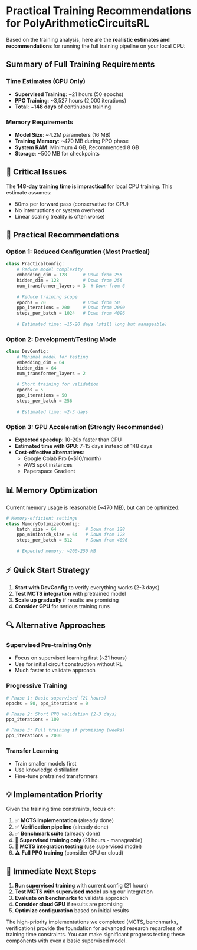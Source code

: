 # Practical Training Recommendations for PolyArithmeticCircuitsRL

Based on the training analysis, here are the **realistic estimates and recommendations** for running the full training pipeline on your local CPU:

## Summary of Full Training Requirements

### **Time Estimates (CPU Only)**
- **Supervised Training**: ~21 hours (50 epochs)
- **PPO Training**: ~3,527 hours (2,000 iterations) 
- **Total**: ~**148 days** of continuous training

### **Memory Requirements**
- **Model Size**: ~4.2M parameters (16 MB)
- **Training Memory**: ~470 MB during PPO phase
- **System RAM**: Minimum 4 GB, Recommended 8 GB
- **Storage**: ~500 MB for checkpoints

## 🚨 **Critical Issues**

The **148-day training time is impractical** for local CPU training. This estimate assumes:
- 50ms per forward pass (conservative for CPU)
- No interruptions or system overhead
- Linear scaling (reality is often worse)

## 🎯 **Practical Recommendations**

### **Option 1: Reduced Configuration (Most Practical)**
```python
class PracticalConfig:
    # Reduce model complexity
    embedding_dim = 128      # Down from 256
    hidden_dim = 128         # Down from 256  
    num_transformer_layers = 3  # Down from 6
    
    # Reduce training scope
    epochs = 20              # Down from 50
    ppo_iterations = 200     # Down from 2000
    steps_per_batch = 1024   # Down from 4096
    
    # Estimated time: ~15-20 days (still long but manageable)
```

### **Option 2: Development/Testing Mode**
```python
class DevConfig:
    # Minimal model for testing
    embedding_dim = 64
    hidden_dim = 64
    num_transformer_layers = 2
    
    # Short training for validation
    epochs = 5
    ppo_iterations = 50
    steps_per_batch = 256
    
    # Estimated time: ~2-3 days
```

### **Option 3: GPU Acceleration (Strongly Recommended)**
- **Expected speedup**: 10-20x faster than CPU
- **Estimated time with GPU**: 7-15 days instead of 148 days
- **Cost-effective alternatives**:
  - Google Colab Pro (~$10/month)
  - AWS spot instances
  - Paperspace Gradient

## 📊 **Memory Optimization**

Current memory usage is reasonable (~470 MB), but can be optimized:

```python
# Memory-efficient settings
class MemoryOptimizedConfig:
    batch_size = 64           # Down from 128
    ppo_minibatch_size = 64   # Down from 128
    steps_per_batch = 512     # Down from 4096
    
    # Expected memory: ~200-250 MB
```

## ⚡ **Quick Start Strategy**

1. **Start with DevConfig** to verify everything works (2-3 days)
2. **Test MCTS integration** with pretrained model
3. **Scale up gradually** if results are promising
4. **Consider GPU** for serious training runs

## 🔍 **Alternative Approaches**

### **Supervised Pre-training Only**
- Focus on supervised learning first (~21 hours)
- Use for initial circuit construction without RL
- Much faster to validate approach

### **Progressive Training**
```python
# Phase 1: Basic supervised (21 hours)
epochs = 50, ppo_iterations = 0

# Phase 2: Short PPO validation (2-3 days)  
ppo_iterations = 100

# Phase 3: Full training if promising (weeks)
ppo_iterations = 2000
```

### **Transfer Learning**
- Train smaller models first
- Use knowledge distillation
- Fine-tune pretrained transformers

## 💡 **Implementation Priority**

Given the training time constraints, focus on:

1. ✅ **MCTS implementation** (already done)
2. ✅ **Verification pipeline** (already done) 
3. ✅ **Benchmark suite** (already done)
4. 🎯 **Supervised training only** (21 hours - manageable)
5. 🎯 **MCTS integration testing** (use supervised model)
6. ⚠️ **Full PPO training** (consider GPU or cloud)

## 🚀 **Immediate Next Steps**

1. **Run supervised training** with current config (21 hours)
2. **Test MCTS with supervised model** using our integration
3. **Evaluate on benchmarks** to validate approach
4. **Consider cloud GPU** if results are promising
5. **Optimize configuration** based on initial results

The high-priority implementations we completed (MCTS, benchmarks, verification) provide the foundation for advanced research regardless of training time constraints. You can make significant progress testing these components with even a basic supervised model.